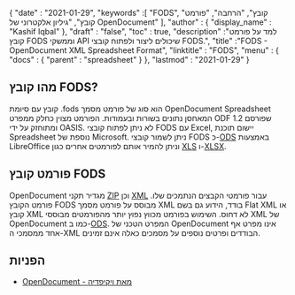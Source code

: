 {
  "date" : "2021-01-29",
  "keywords" :[ "FODS", "קובץ", "הרחבה", "פורמט קובץ", "גיליון אלקטרוני של OpenDocument" ],
  "author" : {
    "display_name" : "Kashif Iqbal"
},
  "draft" : "false",
  "toc" : true,
  "description" :"למד על פורמט קובץ FODS וממשקי API שיכולים ליצור ולפתוח קובצי FODS.",
  "title" :"FODS - OpenDocument XML Spreadsheet Format",
  "linktitle" : "FODS",
  "menu" : {
    "docs" : {
      "parent" : "spreadsheet"
}
},
  "lastmod" : "2021-01-29"
}

## מהו קובץ FODS?

קובץ עם סיומת .fods הוא סוג של פורמט מסמך OpenDocument Spreadsheet המאחסן נתונים בשורות ובעמודות. הפורמט מצוין כחלק ממפרט ODF 1.2 שפורסם ומתוחזק על ידי OASIS. לא ניתן לפתוח קובצי FODS עם Excel, יישום תוכנת Spreadsheet נוספת של Microsoft. ניתן לשמור קובצי FODS כ-[ODS](/he/spreadsheet/ods/) באמצעות LibreOffice וניתן להמיר אותם לפורמטים אחרים כגון [XLS](/he/spreadsheet/xls/) ו-[XLSX](/he/spreadsheet/xlsx/).

## פורמט קובץ FODS

OpenDocument מגדיר תקני [ZIP](/he/compression/zip/) וכן [XML](/he/web/xml/) עבור פורמטי הקבצים הנתמכים שלו. פורמט הקובץ FODS מבוסס על פורמט מסמך XML בודד, הידוע גם בשם Flat XML או קובץ XML לא דחוס. השימוש בפורמט מכווץ נפוץ יותר מהפורמטים מבוססי XML של OpenDocument כמו ב-[ODS](/he/spreadsheet/ods/). המפרט הטכני של OpenDocument אינו מפרט אף אחד ממסמכי ה-XML הבודדים ופרטים נוספים על מסמכים כאלה אינם זמינים.

## הפניות ##

* [OpenDocument - מאת ויקיפדיה](https://en.wikipedia.org/wiki/OpenDocument)

